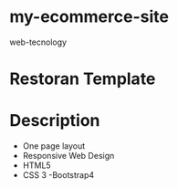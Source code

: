 # my-ecommerce-site
web-tecnology

# Restoran Template

# Description
- One page layout
- Responsive Web Design
- HTML5
- CSS 3
-Bootstrap4

